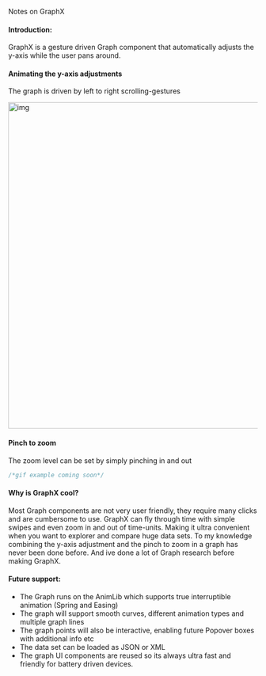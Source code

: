 Notes on GraphX <!--more--> 

#### Introduction:
GraphX is a gesture driven Graph component that automatically adjusts the y-axis while the user pans around.

#### Animating the y-axis adjustments
The graph is driven by left to right scrolling-gestures 

<img width="660" alt="img" src="https://raw.githubusercontent.com/stylekit/img/master/GraphX_take_1.gif">


#### Pinch to zoom
The zoom level can be set by simply pinching in and out

```swift
/*gif example coming soon*/
```

#### Why is GraphX cool?
Most Graph components are not very user friendly, they require many clicks and are cumbersome to use. GraphX can fly through time with simple swipes and even zoom in and out of time-units. Making it ultra convenient when you want to explorer and compare huge data sets. To my knowledge combining the y-axis adjustment and the pinch to zoom in a graph has never been done before. And ive done a lot of Graph research before making GraphX.

#### Future support:

- The Graph runs on the AnimLib which supports true interruptible animation (Spring and Easing)
- The graph will support smooth curves, different animation types and multiple graph lines
- The graph points will also be interactive, enabling future Popover boxes with additional info etc
- The data set can be loaded as JSON or XML
- The graph UI components are reused so its always ultra fast and friendly for battery driven devices. 